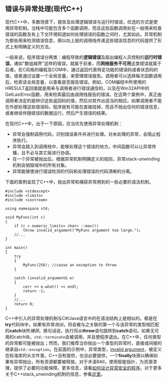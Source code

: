 ## 错误与异常处理(现代C++)

现代C++中，多数场景下，报告及处理逻辑错误与运行时错误，优选的方式是使用异常机制。当栈中可能包含多个函数调用，而且这些函数调用处在一般用来检查错误的函数及有上下文环境知道如何处理错误的函数之间时，尤其如此。异常机制为那些用来检测错误信息，用以向上层的调用栈传递这些错误信息的代码提供了形式上有明确定义的方法。

一般来说，程序错误分两类：编程导致的**逻辑错误**及超出编程人员控制的**运行时错误**。诸如"数组越界"这样的错误，就属于前者，而**网络服务不可用**这类错误就属于后者。在C风格的编程及COM中，通过返回代表特定功能的错误码或者状态码的值，或者通过设置一个全局变量，来管理错误报告。调用者可以选择每次函数调用后，检索该全局变量，以查看是否报告错误。例如，COM编程中所使用的HRESULT返回值就是用来与调用者进行错误通信的，以及在Win32API中的GetLastError函数，用来检索最后由调用栈报告的错误。在这两个案例中，真正由调用者决定的是辨识这些返回码的值，然后对其作出适当的相应。如果调用者不能在外部处理这些错误码，程序就有可能在直接挂掉，而且不抛出任何的错误信息，或者继续伴随错误的数据运行，然后产生错误的结果。

在现代C++中，出于一下原因，应当优先使用异常处理机制：
  * 异常会强制调用代码，识别错误条件并进行处理。对未处理的异常，会阻止程序执行。
  * 异常会跳入到调用栈中，能够处理这个错误的地方。中间函数可以让异常传播，且不必与其它层进行协调。
  * 在一个异常被抛出后，根据异常机制明确定义的规则，异常stack-unwinding机制会销毁域中的所有对象。
  * 异常能够使进行错误检测的代码和处理错误的代码清晰的分离。

下面的案例呈现了C++中，抛出异常和捕获异常用到的一些必要的语法机制。

    #include <stdexcept>
    #include <limits>
    #include <iostream>

    using namespace std;

    void MyFunc(int c)
    {
        if (c > numeric_limits< char> ::max())
            throw invalid_argument("MyFunc argument too large.");
        //...
    }

    int main()
    {
        try
        {
            MyFunc(256); //cause an exception to throw
        }

        catch (invalid_argument& e)
        {
            cerr << e.what() << endl;
            return -1;
        }
        //...
        return 0;
    }
C++中引入的异常处理机制与C#/Java语言中的在语法结构上是相似的。都是在**try**代码块中，如果有异常*抛出*，将会被与之关联的第一个与该异常的类型相匹配的**catch**块所*捕获*。换句话说，执行将从**throw**语句跳转到**catch**语句。如果无可用的catch块，`std::terminate`会被调用，并且使程序退出。在C++中，任何类型的异常都可能被抛出；然而，我们推荐当你抛出一个类型的异常时，直接或间接的继承自`std::exception`。在前面的示例中，异常类型，[invalid argument](https://docs.microsoft.com/en-us/cpp/standard-library/invalid-argument-class?view=vs-2019)，被定义在标准库的头文件[<stdexcept>](https://docs.microsoft.com/en-us/cpp/standard-library/stdexcept?view=vs-2019)里。C++没有提供，也没必要提供，一个**finally**块用以确保如果有异常抛出，所有资源都要被释放。对于术语RAII，使用智能指针，为资源清理，提供了必要的功能保障。更多信息，请看[如何设计异常安全的程序](https://docs.microsoft.com/en-us/cpp/cpp/how-to-design-for-exception-safety?view=vs-2019)。对于更多关于C++stack_unwinding机制的信息，参看[这里](https://docs.microsoft.com/en-us/cpp/cpp/exceptions-and-stack-unwinding-in-cpp?view=vs-2019)。




















